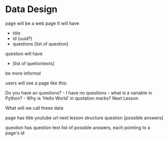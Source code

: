 # Data Design

page will be a web page
It will have
- title
- id (uuid?)
- questions [list of question]


question will have
- [list of quetiontexts]

be more informal

users will see a page like this:

<lesson title>
<embedded youtube video>
Do you have an questions?
- I have no questions
- what is a variable in Python?
- Why is 'Hello World' in quotation marks?
Next Lesson

What will we call these data

page has
title
youtube url
next lesson structure
question
[possible answers]

question has
question text
list of possible answers, each pointing to a page's id
